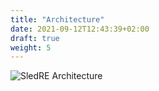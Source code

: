 ```yaml
---
title: "Architecture"
date: 2021-09-12T12:43:39+02:00
draft: true
weight: 5
---
```


![SledRE Architecture](/images/SledREArchi.png)